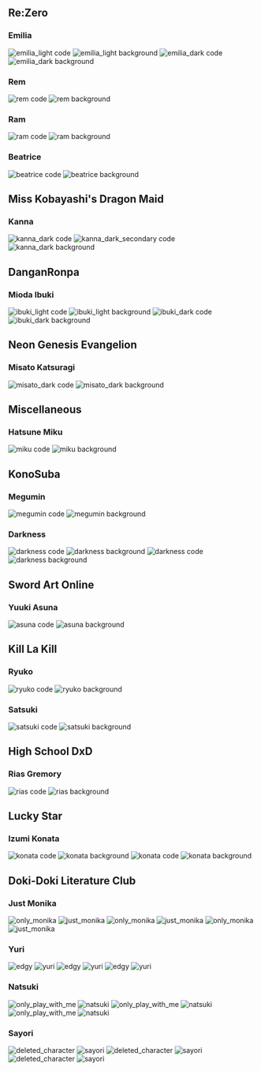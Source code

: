 Re:Zero
---

### Emilia
![emilia_light code](../assets/screenshots/reZero/emilia_light_code.png)
![emilia_light background](../assets/screenshots/reZero/emilia_light_background.png)
![emilia_dark code](../assets/screenshots/reZero/emilia_dark_code.png)
![emilia_dark background](../assets/screenshots/reZero/emilia_dark_background.png)

### Rem
![rem code](../assets/screenshots/reZero/rem_code.png)
![rem background](../assets/screenshots/reZero/rem_background.png)

### Ram
![ram code](../assets/screenshots/reZero/ram_code.png)
![ram background](../assets/screenshots/reZero/ram_background.png)

### Beatrice
![beatrice code](../assets/screenshots/reZero/beatrice_code.png)
![beatrice background](../assets/screenshots/reZero/beatrice_background.png)

Miss Kobayashi's Dragon Maid
----

### Kanna
![kanna_dark code](../assets/screenshots/dragonMaid/kanna_dark_code.png)
![kanna_dark_secondary code](../assets/screenshots/dragonMaid/kanna_dark_code_secondary.png)
![kanna_dark background](../assets/screenshots/dragonMaid/kanna_dark_background.png)


DanganRonpa
---

### Mioda Ibuki
![ibuki_light code](../assets/screenshots/danganRonpa/ibuki_light_code.png)
![ibuki_light background](../assets/screenshots/danganRonpa/ibuki_light_background.png)
![ibuki_dark code](../assets/screenshots/danganRonpa/ibuki_dark_code.png)
![ibuki_dark background](../assets/screenshots/danganRonpa/ibuki_dark_background.png)

Neon Genesis Evangelion
---

### Misato Katsuragi

![misato_dark code](../assets/screenshots/eva/misato_dark_code.png)
![misato_dark background](../assets/screenshots/eva/misato_dark_background.png)


Miscellaneous
---

### Hatsune Miku
![miku code](../assets/screenshots/miscellaneous/miku_code.png)
![miku background](../assets/screenshots/miscellaneous/miku_background.png)

KonoSuba
---

### Megumin
![megumin code](../assets/screenshots/konoSuba/megumin_code.png)
![megumin background](../assets/screenshots/konoSuba/megumin_background.png)

### Darkness
![darkness code](../assets/screenshots/konoSuba/darkness_dark_code.png)
![darkness background](../assets/screenshots/konoSuba/darkness_dark_background.png)
![darkness code](../assets/screenshots/konoSuba/darkness_light_code.png)
![darkness background](../assets/screenshots/konoSuba/darkness_light_background.png)

Sword Art Online
---
### Yuuki Asuna
![asuna code](../assets/screenshots/sao/asuna_light_code.png)
![asuna background](../assets/screenshots/sao/asuna_light_background.png)

Kill La Kill
---

### Ryuko
![ryuko code](../assets/screenshots/killLaKill/ryuko_code.png)
![ryuko background](../assets/screenshots/killLaKill/ryuko_background.png)

### Satsuki
![satsuki code](../assets/screenshots/killLaKill/satsuki_code.png)
![satsuki background](../assets/screenshots/killLaKill/satsuki_background.png)

High School DxD
---

### Rias Gremory
![rias code](../assets/screenshots/dxd/rias_dark_code.png)
![rias background](../assets/screenshots/dxd/rias_dark_background.png)

Lucky Star
---

### Izumi Konata
![konata code](../assets/screenshots/luckyStar/konata_light_code.png)
![konata background](../assets/screenshots/luckyStar/konata_light_background.png)
![konata code](../assets/screenshots/luckyStar/konata_light_secondary_code.png)
![konata background](../assets/screenshots/luckyStar/konata_light_secondary_background.png)

Doki-Doki Literature Club
---

### Just Monika
![only_monika](../assets/screenshots/only_monika_code.png)
![just_monika](../assets/screenshots/just_monika_code.png)
![only_monika](../assets/screenshots/only_monika_background_normal.png)
![just_monika](../assets/screenshots/just_monika_background_normal.png)
![only_monika](../assets/screenshots/only_monika_background_special.png)
![just_monika](../assets/screenshots/just_monika_background_special.png)

### Yuri

![edgy](../assets/screenshots/edgy_code.png)
![yuri](../assets/screenshots/yuri_code.png)
![edgy](../assets/screenshots/edgy_background_normal.png)
![yuri](../assets/screenshots/yuri_background_normal.png)
![edgy](../assets/screenshots/edgy_background_special.png)
![yuri](../assets/screenshots/yuri_background_special.png)

### Natsuki

![only_play_with_me](../assets/screenshots/only_play_with_me_code.png)
![natsuki](../assets/screenshots/natsuki_code.png)
![only_play_with_me](../assets/screenshots/only_play_with_me_background_normal.png)
![natsuki](../assets/screenshots/natsuki_background_normal.png)
![only_play_with_me](../assets/screenshots/only_play_with_me_background_special.png)
![natsuki](../assets/screenshots/natsuki_background_special.png)

### Sayori

![deleted_character](../assets/screenshots/deleted_character_code.png)
![sayori](../assets/screenshots/sayori_code.png)
![deleted_character](../assets/screenshots/deleted_character_background_normal.png)
![sayori](../assets/screenshots/sayori_background_normal.png)
![deleted_character](../assets/screenshots/deleted_character_background_special.png)
![sayori](../assets/screenshots/sayori_background_special.png)